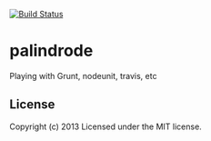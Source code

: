 [![Build Status](https://secure.travis-ci.org/jrgcubano/palindrode.png)](http://travis-ci.org/jrgcubano/palindrode)
# palindrode

Playing with Grunt, nodeunit, travis, etc

## License
Copyright (c) 2013
Licensed under the MIT license.
